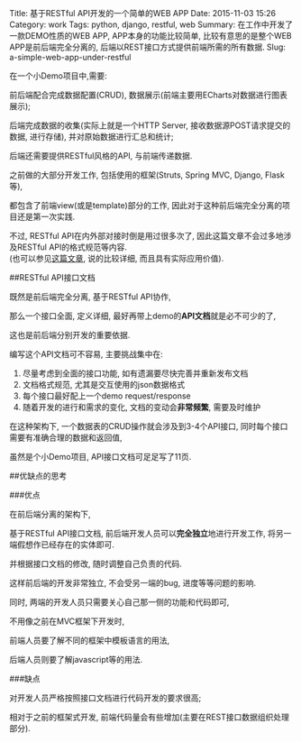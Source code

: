 Title: 基于RESTful API开发的一个简单的WEB APP
Date: 2015-11-03 15:26
Category: work
Tags: python, django, restful, web
Summary: 在工作中开发了一款DEMO性质的WEB APP, APP本身的功能比较简单, 比较有意思的是整个WEB APP是前后端完全分离的, 后端以REST接口方式提供前端所需的所有数据.
Slug: a-simple-web-app-under-restful

在一个小Demo项目中,需要: 

前后端配合完成数据配置(CRUD), 数据展示(前端主要用ECharts对数据进行图表展示); 

后端完成数据的收集(实际上就是一个HTTP Server, 接收数据源POST请求提交的数据, 进行存储), 并对原始数据进行汇总和统计;

后端还需要提供RESTful风格的API, 与前端传递数据.

之前做的大部分开发工作, 包括使用的框架(Struts, Spring MVC, Django, Flask等), 

都包含了前端view(或是template)部分的工作, 因此对于这种前后端完全分离的项目还是第一次实践.

不过, RESTful API在内外部对接时倒是用过很多次了, 因此这篇文章不会过多地涉及RESTful API的格式规范等内容.  
(也可以参见[这篇文章](http://www.vinaysahni.com/best-practices-for-a-pragmatic-restful-api "best-practices-for-a-pragmatic-restful-api"), 说的比较详细, 而且具有实际应用价值).

##RESTful API接口文档

既然是前后端完全分离, 基于RESTful API协作, 

那么一个接口全面, 定义详细, 最好再带上demo的**API文档**就是必不可少的了,

这也是前后端分别开发的重要依据.

编写这个API文档可不容易, 主要挑战集中在:

1. 尽量考虑到全面的接口功能, 如有遗漏要尽快完善并重新发布文档
2. 文档格式规范, 尤其是交互使用的json数据格式
3. 每个接口最好配上一个demo request/response
4. 随着开发的进行和需求的变化, 文档的变动会**非常频繁**, 需要及时维护
  
在这种架构下, 一个数据表的CRUD操作就会涉及到3-4个API接口, 同时每个接口需要有准确合理的数据和返回值,

虽然是个小Demo项目, API接口文档可足足写了11页.

##优缺点的思考


###优点

在前后端分离的架构下, 

基于RESTful API接口文档, 前后端开发人员可以**完全独立**地进行开发工作, 将另一端假想作已经存在的实体即可.

并根据接口文档的修改, 随时调整自己负责的代码.

这样前后端的开发非常独立, 不会受另一端的bug, 进度等等问题的影响.

同时, 两端的开发人员只需要关心自己那一侧的功能和代码即可, 

不用像之前在MVC框架下开发时, 

前端人员要了解不同的框架中模板语言的用法, 

后端人员则要了解javascript等的用法.

###缺点

对开发人员严格按照接口文档进行代码开发的要求很高;

相对于之前的框架式开发, 前端代码量会有些增加(主要在REST接口数据组织处理部分).

